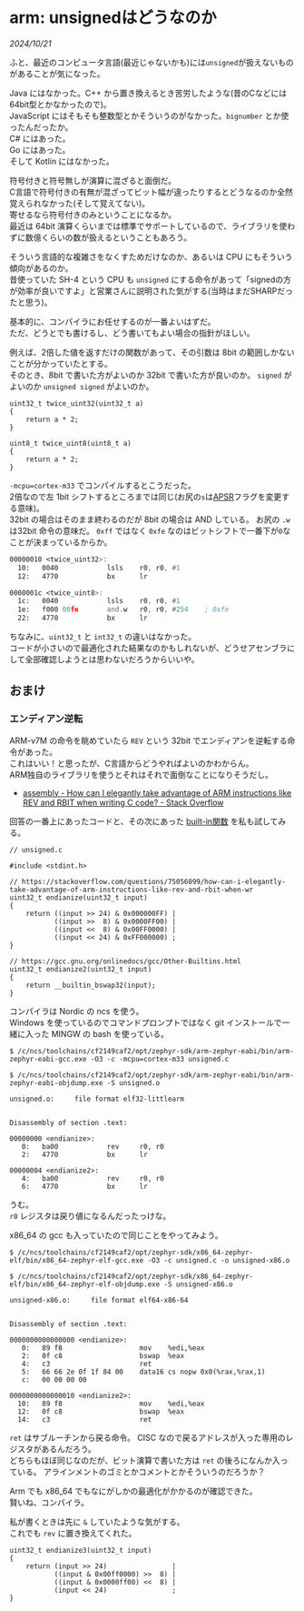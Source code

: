 # arm: unsignedはどうなのか

<i>2024/10/21</i>

ふと、最近のコンピュータ言語(最近じゃないかも)には`unsigned`が扱えないものがあることが気になった。  

Java にはなかった。C++ から置き換えるとき苦労したような(昔のCなどには64bit型とかなかったので)。  
JavaScript にはそもそも整数型とかそういうのがなかった。`bignumber` とか使ったんだったか。  
C# にはあった。  
Go にはあった。  
そして Kotlin にはなかった。

符号付きと符号無しが演算に混ざると面倒だ。  
C言語で符号付きの有無が混ざってビット幅が違ったりするとどうなるのか全然覚えられなかった(そして覚えてない)。  
寄せるなら符号付きのみということになるか。  
最近は 64bit 演算くらいまでは標準でサポートしているので、ライブラリを使わずに数億くらいの数が扱えるということもあろう。

そういう言語的な複雑さをなくすためだけなのか、あるいは CPU にもそういう傾向があるのか。  
昔使っていた SH-4 という CPU も `unsigned` にする命令があって「signedの方が効率が良いですよ」と営業さんに説明された気がする(当時はまだSHARPだったと思う)。  

基本的に、コンパイラにお任せするのが一番よいはずだ。  
ただ、どうとでも書けるし、どう書いてもよい場合の指針がほしい。

例えば、2倍した値を返すだけの関数があって、その引数は 8bit の範囲しかないことが分かっていたとする。  
そのとき、8bit で書いた方がよいのか 32bit で書いた方が良いのか。
`signed` がよいのか `unsigned signed` がよいのか。

```clang
uint32_t twice_uint32(uint32_t a)
{
    return a * 2;
}

uint8_t twice_uint8(uint8_t a)
{
    return a * 2;
}
```

`-mcpu=cortex-m33` でコンパイルするとこうだった。  
2倍なので左 1bit シフトするところまでは同じ(お尻の`s`は[APSR](https://www.aps-web.jp/academy/cm/261/#PSRAPSR)フラグを変更する意味)。  
32bit の場合はそのまま終わるのだが 8bit の場合は AND している。
お尻の `.w` は32bit 命令の意味だ。
`0xff` ではなく `0xfe` なのはビットシフトで一番下が`0`なことが決まっているからか。

```asm
00000010 <twice_uint32>:
  10:   0040            lsls    r0, r0, #1
  12:   4770            bx      lr

0000001c <twice_uint8>:
  1c:   0040            lsls    r0, r0, #1
  1e:   f000 00fe       and.w   r0, r0, #254    ; 0xfe
  22:   4770            bx      lr
```

ちなみに、`uint32_t` と `int32_t` の違いはなかった。  
コードが小さいので最適化された結果なのかもしれないが、どうせアセンブラにして全部確認しようとは思わないだろうからいいや。

## おまけ

### エンディアン逆転

ARM-v7M の命令を眺めていたら `REV` という 32bit でエンディアンを逆転する命令があった。  
これはいい！と思ったが、C言語からどうやればよいのかわからん。  
ARM独自のライブラリを使うとそれはそれで面倒なことになりそうだし。

* [assembly - How can I elegantly take advantage of ARM instructions like REV and RBIT when writing C code? - Stack Overflow](https://stackoverflow.com/questions/75056099/how-can-i-elegantly-take-advantage-of-arm-instructions-like-rev-and-rbit-when-wr)

回答の一番上にあったコードと、その次にあった [built-in関数](https://stackoverflow.com/questions/35133829/does-arm-gcc-have-a-builtin-function-for-the-assembly-rev-instruction) を私も試してみる。  

```clang
// unsigned.c

#include <stdint.h>

// https://stackoverflow.com/questions/75056099/how-can-i-elegantly-take-advantage-of-arm-instructions-like-rev-and-rbit-when-wr
uint32_t endianize(uint32_t input)
{
    return ((input >> 24) & 0x000000FF) |
           ((input >>  8) & 0x0000FF00) |
           ((input <<  8) & 0x00FF0000) |
           ((input << 24) & 0xFF000000) ;
}

// https://gcc.gnu.org/onlinedocs/gcc/Other-Builtins.html
uint32_t endianize2(uint32_t input)
{
    return __builtin_bswap32(input);
}
```

コンパイラは Nordic の ncs を使う。  
Windows を使っているのでコマンドプロンプトではなく git インストールで一緒に入った MINGW の bash を使っている。

```console
$ /c/ncs/toolchains/cf2149caf2/opt/zephyr-sdk/arm-zephyr-eabi/bin/arm-zephyr-eabi-gcc.exe -O3 -c -mcpu=cortex-m33 unsigned.c

$ /c/ncs/toolchains/cf2149caf2/opt/zephyr-sdk/arm-zephyr-eabi/bin/arm-zephyr-eabi-objdump.exe -S unsigned.o

unsigned.o:     file format elf32-littlearm


Disassembly of section .text:

00000000 <endianize>:
   0:   ba00            rev     r0, r0
   2:   4770            bx      lr

00000004 <endianize2>:
   4:   ba00            rev     r0, r0
   6:   4770            bx      lr
```

うむ。  
`r0` レジスタは戻り値になるんだったっけな。

x86_64 の gcc も入っていたので同じことをやってみよう。

```console
$ /c/ncs/toolchains/cf2149caf2/opt/zephyr-sdk/x86_64-zephyr-elf/bin/x86_64-zephyr-elf-gcc.exe -O3 -c unsigned.c -o unsigned-x86.o

$ /c/ncs/toolchains/cf2149caf2/opt/zephyr-sdk/x86_64-zephyr-elf/bin/x86_64-zephyr-elf-objdump.exe -S unsigned-x86.o

unsigned-x86.o:     file format elf64-x86-64


Disassembly of section .text:

0000000000000000 <endianize>:
   0:   89 f8                   mov    %edi,%eax
   2:   0f c8                   bswap  %eax
   4:   c3                      ret
   5:   66 66 2e 0f 1f 84 00    data16 cs nopw 0x0(%rax,%rax,1)
   c:   00 00 00 00

0000000000000010 <endianize2>:
  10:   89 f8                   mov    %edi,%eax
  12:   0f c8                   bswap  %eax
  14:   c3                      ret
```

`ret` はサブルーチンから戻る命令。
CISC なので戻るアドレスが入った専用のレジスタがあるんだろう。  
どちらもほぼ同じなのだが、ビット演算で書いた方は `ret` の後ろになんか入っている。
アラインメントのゴミとかコメントとかそういうのだろうか？

Arm でも x86_64 でもなにがしかの最適化がかかるのが確認できた。  
賢いね、コンパイラ。

私が書くときは先に `&` していたような気がする。  
これでも `rev` に置き換えてくれた。

```clang
uint32_t endianize3(uint32_t input)
{
    return (input >> 24)                |
           ((input & 0x00ff0000) >>  8) |
           ((input & 0x0000ff00) <<  8) |
           (input << 24)                ;
}
```

